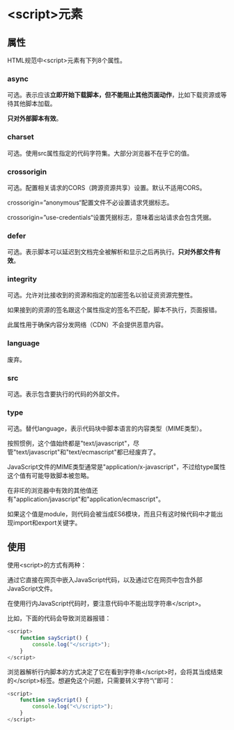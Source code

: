 # \<script>元素

## 属性

HTML规范中\<script>元素有下列8个属性。

### async

可选。表示应该**立即开始下载脚本，但不能阻止其他页面动作**，比如下载资源或等待其他脚本加载。

**只对外部脚本有效**。

### charset

可选。使用src属性指定的代码字符集。大部分浏览器不在乎它的值。

### crossorigin

可选。配置相关请求的CORS（跨源资源共享）设置。默认不适用CORS。

crossorigin=”anonymous“配置文件不必设置请求凭据标志。

crossorigin=”use-credentials“设置凭据标志，意味着出站请求会包含凭据。

### defer

可选。表示脚本可以延迟到文档完全被解析和显示之后再执行。**只对外部文件有效**。

### integrity

可选。允许对比接收到的资源和指定的加密签名以验证资资源完整性。

如果接到的资源的签名跟这个属性指定的签名不匹配，脚本不执行，页面报错。

此属性用于确保内容分发网络（CDN）不会提供恶意内容。

### language

废弃。

### src

可选。表示包含要执行的代码的外部文件。

### type

可选。替代language，表示代码块中脚本语言的内容类型（MIME类型）。

按照惯例，这个值始终都是"text/javascript"，尽管"text/javascript"和"text/ecmascript"都已经废弃了。

JavaScript文件的MIME类型通常是"application/x-javascript"，不过给type属性这个值有可能导致脚本被忽略。

在非IE的浏览器中有效的其他值还有"application/javascript"和"application/ecmascript"。

如果这个值是module，则代码会被当成ES6模块，而且只有这时候代码中才能出现import和export关键字。

## 使用

使用\<script>的方式有两种：

通过它直接在网页中嵌入JavaScript代码，以及通过它在网页中包含外部JavaScript文件。

在使用行内JavaScript代码时，要注意代码中不能出现字符串\</script>。

比如，下面的代码会导致浏览器报错：

```js
<script>
    function sayScript() {
        console.log("</script>");
    }
</script>
```

浏览器解析行内脚本的方式决定了它在看到字符串\</script>时，会将其当成结束的\</script>标签。想避免这个问题，只需要转义字符“\”即可：

```js
<script>
    function sayScript() {
        console.log("<\/script>");
    }
</script>
```
